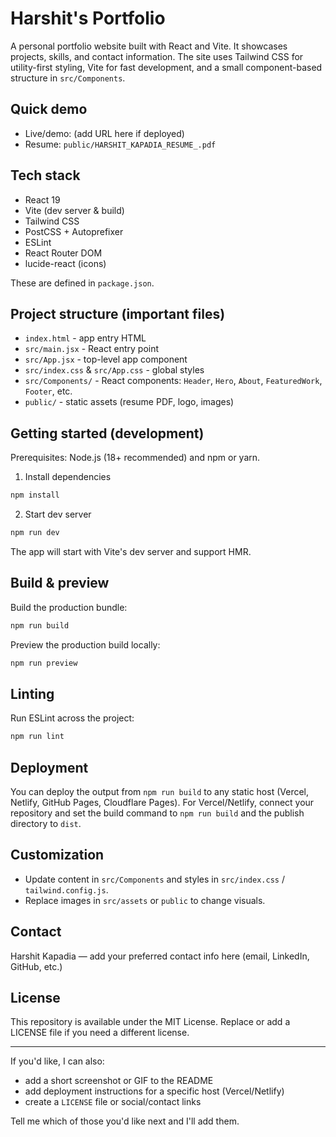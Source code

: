 
# Harshit's Portfolio

A personal portfolio website built with React and Vite. It showcases projects, skills, and contact information. The site uses Tailwind CSS for utility-first styling, Vite for fast development, and a small component-based structure in `src/Components`.

## Quick demo

- Live/demo: (add URL here if deployed)
- Resume: `public/HARSHIT_KAPADIA_RESUME_.pdf`

## Tech stack

- React 19
- Vite (dev server & build)
- Tailwind CSS
- PostCSS + Autoprefixer
- ESLint
- React Router DOM
- lucide-react (icons)

These are defined in `package.json`.

## Project structure (important files)

- `index.html` - app entry HTML
- `src/main.jsx` - React entry point
- `src/App.jsx` - top-level app component
- `src/index.css` & `src/App.css` - global styles
- `src/Components/` - React components: `Header`, `Hero`, `About`, `FeaturedWork`, `Footer`, etc.
- `public/` - static assets (resume PDF, logo, images)

## Getting started (development)

Prerequisites: Node.js (18+ recommended) and npm or yarn.

1. Install dependencies

```bash
npm install
```

2. Start dev server

```bash
npm run dev
```

The app will start with Vite's dev server and support HMR.

## Build & preview

Build the production bundle:

```bash
npm run build
```

Preview the production build locally:

```bash
npm run preview
```

## Linting

Run ESLint across the project:

```bash
npm run lint
```

## Deployment

You can deploy the output from `npm run build` to any static host (Vercel, Netlify, GitHub Pages, Cloudflare Pages). For Vercel/Netlify, connect your repository and set the build command to `npm run build` and the publish directory to `dist`.

## Customization

- Update content in `src/Components` and styles in `src/index.css` / `tailwind.config.js`.
- Replace images in `src/assets` or `public` to change visuals.

## Contact

Harshit Kapadia — add your preferred contact info here (email, LinkedIn, GitHub, etc.)

## License

This repository is available under the MIT License. Replace or add a LICENSE file if you need a different license.

---

If you'd like, I can also:

- add a short screenshot or GIF to the README
- add deployment instructions for a specific host (Vercel/Netlify)
- create a `LICENSE` file or social/contact links

Tell me which of those you'd like next and I'll add them.

